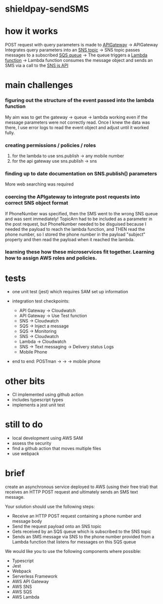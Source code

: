 # shieldpay-sendSMS

# how it works

POST request with query parameters is made to [APIGateway](https://eu-west-2.console.aws.amazon.com/apigateway/home?region=eu-west-2#/apis/im6l871qoj/resources/xvkq9vvy58) 
-> APIGateway Integrates query parameters into an [SNS topic](https://eu-west-2.console.aws.amazon.com/sns/v3/home?region=eu-west-2#/topics)
-> SNS topic passes messages to a subscribed [SQS queue](https://eu-west-2.console.aws.amazon.com/sqs/v2/home?region=eu-west-2#/queues)
-> The queue triggers a [Lambda function](https://eu-west-2.console.aws.amazon.com/lambda/home?region=eu-west-2#/functions) 
-> Lambda function consumes the message object and sends an SMS via a call to the [SNS js API](https://docs.aws.amazon.com/sdk-for-javascript/v2/developer-guide/sns-examples-publishing-messages.html)

# main challenges

### figuring out the structure of the event passed into the lambda function
My  aim was to get the gateway -> queue -> lambda working even if the message parameters were not correctly read.  Once I knew the data was there, I use error logs to read the event object and adjust until it worked fully.

### creating permissions / policies / roles
1. for the lambda to use sns.publish -> any mobile number
2. for the api gateway use sns.publish -> sns

### finding up to date documentation on SNS.publish() parameters
More web searching was required 

### coercing the APIgateway to integrate post requests into correct SNS object format 
If PhoneNumber was specified, then the SMS went to the wrong SNS queue and was sent immediately! TopicArn had to be included as a parameter in the post request, but PhoneNumber needed to be disguised because I needed the payload to reach the lambda function, and THEN read the phone number, so I stored the phone number in the payload "subject" property and then read the payload when it reached the lambda. 

### learning these how these microservices fit together. Learning how to assign AWS roles and policies.

# tests
- one unit test (jest) which requires SAM set up information
- integration test checkpoints:
    - API Gateway -> Cloudwatch
    - API Gateway -> Use Test function
    - SNS -> Cloudwatch
    - SQS -> Inject a message
    - SQS -> Monitoring
    - SNS -> Cloudwatch
    - Lambda -> Cloudwatch
    - SNS -> Text messaging -> Delivery status Logs
    - Mobile Phone
    
- end to end:
    POSTman -> -> -> mobile phone


# other bits

- CI implemented using github action
- includes typescript types 
- implements a jest unit test

# still to do

- local development using AWS SAM 
- assess the security  
- find a github action that moves multiple files
- use webpack

# brief

create an asynchronous service deployed to AWS (using their free trial) that receives an HTTP POST request and ultimately sends an SMS text message.

Your solution should use the following steps:

- Receive an HTTP POST request containing a phone number and message body
- Send the request payload onto an SNS topic
- Gets received by an SQS queue which is subscribed to the SNS topic
- Sends an SMS message via SNS to the phone number provided from a Lambda function that listens for messages on this SQS queue

We would like you to use the following components where possible:

- Typescript
- Jest
- Webpack
- Serverless Framework
- AWS API Gateway
- AWS SNS
- AWS SQS
- AWS Lambda
